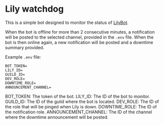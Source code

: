 # Lily watchdog

This is a simple bot designed to monitor the status of [LilyBot](https://github.com/IrisShaders/LilyBot).

When the bot is offline for more than 2 consecutive minutes, a notification will be posted to the selected channel, 
provided in the `.env` file. When the bot is then online again, a new notification will be posted and a downtime summary
provided.

Example `.env` file:
```dotenv
BOT_TOKEN=
LILY_ID=
GUILD_ID=
DEV_ROLE=
DOWNTIME_ROLE=
ANNOUNCEMENT_CHANNEL=
```

BOT_TOKEN: The token of the bot.
LILY_ID: The ID of the bot to monitor.
GUILD_ID: The ID of the guild where the bot is located.
DEV_ROLE: The ID of the role that will be pinged when Lily is down.
DOWNTIME_ROLE: The ID of the notification role.
ANNOUNCEMENT_CHANNEL: The ID of the channel where the downtime announcement will be posted.
